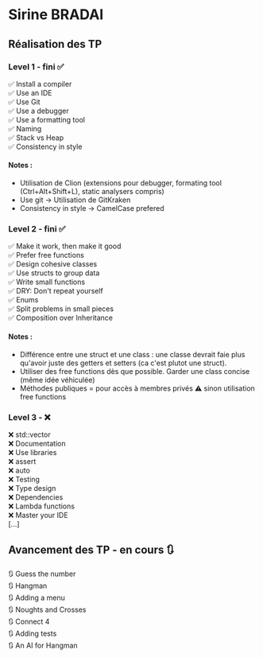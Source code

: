 # Sirine BRADAI
## Réalisation des TP

### Level 1 - fini ✅  <br/>
✅ Install a compiler  <br/>
✅ Use an IDE  <br/>
✅ Use Git  <br/>
✅ Use a debugger  <br/> 
✅ Use a formatting tool  <br/>
✅ Naming  <br/>
✅ Stack vs Heap  <br/>
✅ Consistency in style  <br/>
#### Notes :
- Utilisation de Clion (extensions pour debugger, formating tool (Ctrl+Alt+Shift+L), static analysers compris)
- Use git -> Utilisation de GitKraken
- Consistency in style -> CamelCase prefered

### Level 2 - fini ✅
✅ Make it work, then make it good <br/>
✅ Prefer free functions <br/>
✅ Design cohesive classes <br/>
✅ Use structs to group data <br/>
✅ Write small functions <br/>
✅ DRY: Don't repeat yourself <br/>
✅ Enums <br/>
✅ Split problems in small pieces <br/>
✅ Composition over Inheritance <br/>
#### Notes :
- Différence entre une struct et une class : une classe devrait faie plus qu'avoir juste des getters et setters (ca c'est plutot une struct). 
- Utiliser des free functions dès que possible. Garder une class concise (même idée véhiculée)
- Méthodes publiques = pour accès à membres privés ⚠️ sinon utilisation free functions

### Level 3 - ❌
❌ std::vector <br/>
❌ Documentation <br/>
❌ Use libraries <br/>
❌ assert <br/>
❌ auto <br/>
❌ Testing <br/>
❌ Type design <br/>
❌ Dependencies <br/>
❌ Lambda functions <br/>
❌ Master your IDE <br/>
[...]

## Avancement des TP - en cours 🔃
🔃 Guess the number <br/>
🔃 Hangman <br/>
🔃 Adding a menu <br/>
🔃 Noughts and Crosses <br/>
🔃 Connect 4 <br/>
🔃 Adding tests <br/>
🔃 An AI for Hangman <br/>

